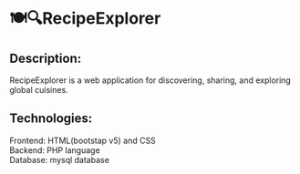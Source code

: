# 🍽️🔍RecipeExplorer
## **Description:**
RecipeExplorer is a web application for discovering, sharing, and exploring global cuisines.
## **Technologies:**
Frontend: HTML(bootstap v5) and CSS <br/>
Backend: PHP language <br/>
Database: mysql database <br/>
